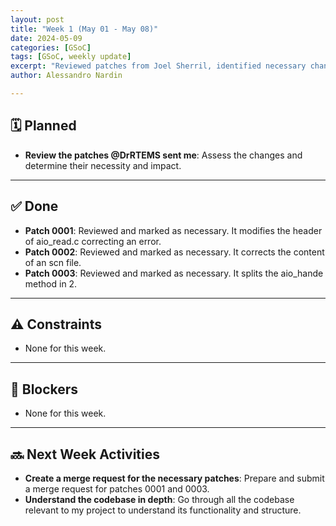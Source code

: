 ```yaml
---
layout: post
title: "Week 1 (May 01 - May 08)"
date: 2024-05-09
categories: [GSoC]
tags: [GSoC, weekly update]
excerpt: "Reviewed patches from Joel Sherril, identified necessary changes, and planned next steps with no significant blockers."
author: Alessandro Nardin

---
```


## 🗓 Planned

- **Review the patches @DrRTEMS sent me**: Assess the changes and determine their necessity and impact.

---

## ✅ Done

- **Patch 0001**: Reviewed and marked as necessary. It modifies the header of aio_read.c correcting an error.
- **Patch 0002**: Reviewed and marked as necessary. It corrects the content of an scn file.
- **Patch 0003**: Reviewed and marked as necessary. It splits the aio_hande method in 2.

---

## ⚠️ Constraints

- None for this week.

---

## 🚧 Blockers

- None for this week.

---

## 🔜 Next Week Activities

- **Create a merge request for the necessary patches**: Prepare and submit a merge request for patches 0001 and 0003.
- **Understand the codebase in depth**: Go through all the codebase relevant to my project to understand its functionality and structure.


